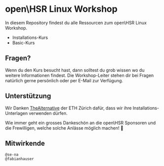 # open\HSR Linux Workshop
In diesem Repository findest du alle Ressourcen zum open\HSR Linux Workshop.
* Installations-Kurs
* Basic-Kurs

## Fragen?

Wenn du den Kurs besucht hast, dann solltest du grob wissen wo du weitere Informationen findest. Die Workshop-Leiter stehen dir bei Fragen natürlich gerne persönlich oder per E-Mail zur Verfügung.

## Unterstützung
Wir Danken [TheAlternative](https://thealternative.ch/) der ETH Zürich dafür, dass wir ihre Installations-Unterlagen verwenden dürfen.

Wie immer geht ein grosses Dankeschön an die open\HSR Sponsoren und die Frewilligen, welche solche Anlässe möglich machen! 🎉
## Mitwirkende

    @se-na
    @fabianhauser

